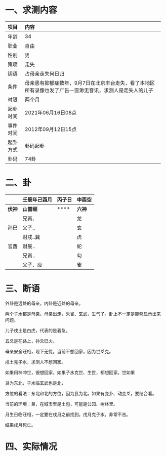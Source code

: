 # 一、求测内容
|项目|内容|
|:-|:-|
|年龄|34|
|职业|自由|
|性别|男|
|策项|走失|
|钥语|占母亲走失何日归|
|条件|母亲患有抑郁症数年，9月7日在北京丰台走失，看了本地区所有录像也发了广告一直渺无音讯，求测人是走失人的儿子|
|时限|两个月|
|起卦时间|2021年06月16日08点|
|事件时间|2012年09月12日15点|
|起卦方式|卦码起卦|
|卦码|74卦|

# 二、卦
||壬辰年己酉月|丙子日|申酉空|
|:-|:-|:-|:-|
|**伏神**|**山雷颐**|****|**六神**|
||兄寅、||龙|
|孙巳|父子..||玄|
||财戌..巽||虎|
|官酉|财辰..||蛇|
||兄寅..||勾|
||父子、应||雀|


# 三、断语
外卦是远处的母亲，内卦是近处的母亲。

两个子水都是母亲。母亲出走，朱雀、玄武，生气了。卦上不一定是能够显示出来问题。

儿子戌土是白虎，代表的是着急。

五爻是在路上，孙爻巳火。

母亲安全旺相，现下无忧。当前不想回家，因为世爻克。

戌土克子水，求测人不想回家。

如果用神冲世，很想回家。如果子水克世、生世，都想回家。世如果

艮为东北，子水临玄武也是北，

方位的看法：东北和北的方位，因为艮为北。如果有变卦、动变爻，要结合看。

当前的环境：艮，在城市里是土包，可能是公园、树林里。

月生日临旺相，一定要在戌月之前找到。戌月克子水，非常不吉。

结果戌月死亡。

# 四、实际情况
